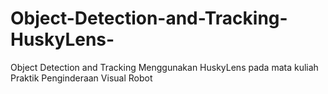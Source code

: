 # Object-Detection-and-Tracking-HuskyLens-
Object Detection and Tracking Menggunakan HuskyLens pada mata kuliah Praktik Penginderaan Visual Robot
